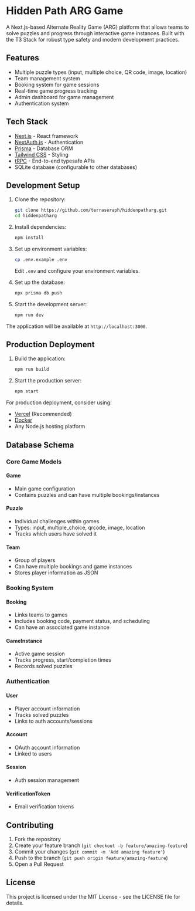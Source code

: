 # Hidden Path ARG Game

A Next.js-based Alternate Reality Game (ARG) platform that allows teams to solve puzzles and progress through interactive game instances. Built with the T3 Stack for robust type safety and modern development practices.

## Features

- Multiple puzzle types (input, multiple choice, QR code, image, location)
- Team management system
- Booking system for game sessions
- Real-time game progress tracking
- Admin dashboard for game management
- Authentication system

## Tech Stack

- [Next.js](https://nextjs.org) - React framework
- [NextAuth.js](https://next-auth.js.org) - Authentication
- [Prisma](https://prisma.io) - Database ORM
- [Tailwind CSS](https://tailwindcss.com) - Styling
- [tRPC](https://trpc.io) - End-to-end typesafe APIs
- SQLite database (configurable to other databases)

## Development Setup

1. Clone the repository:

   ```bash
   git clone https://github.com/terraseraph/hiddenpatharg.git
   cd hiddenpatharg
   ```

2. Install dependencies:

   ```bash
   npm install
   ```

3. Set up environment variables:

   ```bash
   cp .env.example .env
   ```

   Edit `.env` and configure your environment variables.

4. Set up the database:

   ```bash
   npx prisma db push
   ```

5. Start the development server:
   ```bash
   npm run dev
   ```

The application will be available at `http://localhost:3000`.

## Production Deployment

1. Build the application:

   ```bash
   npm run build
   ```

2. Start the production server:
   ```bash
   npm start
   ```

For production deployment, consider using:

- [Vercel](https://vercel.com) (Recommended)
- [Docker](https://www.docker.com)
- Any Node.js hosting platform

## Database Schema

### Core Game Models

#### Game

- Main game configuration
- Contains puzzles and can have multiple bookings/instances

#### Puzzle

- Individual challenges within games
- Types: input, multiple_choice, qrcode, image, location
- Tracks which users have solved it

#### Team

- Group of players
- Can have multiple bookings and game instances
- Stores player information as JSON

### Booking System

#### Booking

- Links teams to games
- Includes booking code, payment status, and scheduling
- Can have an associated game instance

#### GameInstance

- Active game session
- Tracks progress, start/completion times
- Records solved puzzles

### Authentication

#### User

- Player account information
- Tracks solved puzzles
- Links to auth accounts/sessions

#### Account

- OAuth account information
- Linked to users

#### Session

- Auth session management

#### VerificationToken

- Email verification tokens

## Contributing

1. Fork the repository
2. Create your feature branch (`git checkout -b feature/amazing-feature`)
3. Commit your changes (`git commit -m 'Add amazing feature'`)
4. Push to the branch (`git push origin feature/amazing-feature`)
5. Open a Pull Request

## License

This project is licensed under the MIT License - see the LICENSE file for details.
